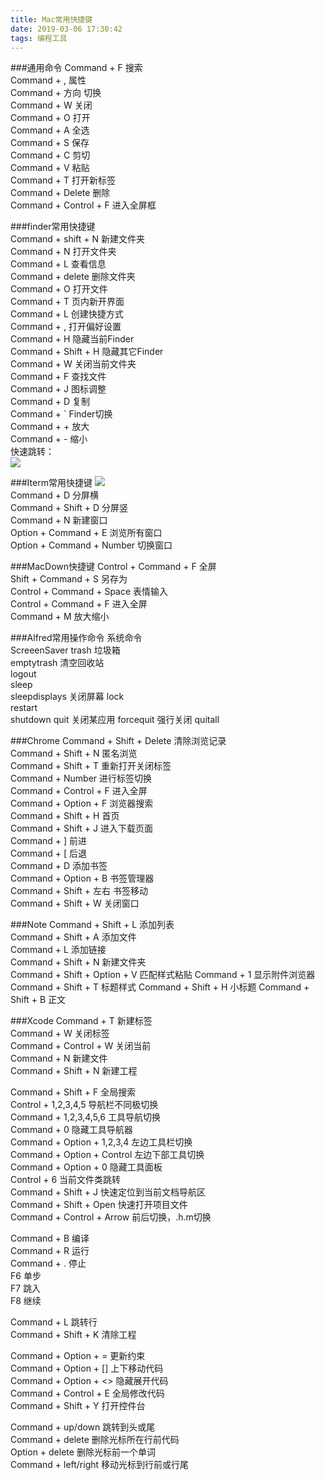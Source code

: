 ```yaml
---
title: Mac常用快捷键
date: 2019-03-06 17:30:42
tags: 编程工具
---
```


###通用命令
Command + F			搜索  
Command + ,			属性  
Command + 方向		切换  
Command + W			关闭  
Command + O			打开  
Command + A			全选  
Command + S			保存  
Command + C			剪切  
Command + V			粘贴    
Command + T			打开新标签  
Command + Delete		删除  
Command + Control + F	进入全屏框

###finder常用快捷键  
Command + shift + N	新建文件夹  
Command + N			打开文件夹  
Command + L			查看信息  
Command + delete		删除文件夹  
Command + O			打开文件  
Command + T			页内新开界面  
Command + L			创建快捷方式  
Command + ,			打开偏好设置  
Command + H			隐藏当前Finder  
Command + Shift + H	隐藏其它Finder  
Command + W			关闭当前文件夹  
Command + F			查找文件  
Command + J			图标调整  
Command + D			复制  
Command + `			Finder切换  
Command +	+			放大  
Command + -			缩小   
快速跳转：  
![](image/6.png)

###Iterm常用快捷键
![](image/7.png)  
Command + D			分屏横  
Command + Shift + D	分屏竖  
Command + N			新建窗口  
Option  + Command + E 浏览所有窗口  
Option + Command + Number  切换窗口


###MacDown快捷键
Control + Command + F	全屏  
Shift + Command + S		另存为  
Control + Command + Space 	表情输入  
Control + Command + F	进入全屏  
Command +	M				放大缩小  

###Alfred常用操作命令
系统命令  
ScreeenSaver
trash 						垃圾箱  
emptytrash 				清空回收站  
logout  
sleep  
sleepdisplays				关闭屏幕
lock  
restart  
shutdown
quit 						关闭某应用
forcequit 				强行关闭
quitall

###Chrome
Command + Shift + Delete 	清除浏览记录   
Command + Shift + N		  	匿名浏览  
Command + Shift + T			重新打开关闭标签  
Command + Number 			进行标签切换  
Command + Control + F		进入全屏  
Command + Option + F		浏览器搜索  
Command + Shift + H			首页  
Command + Shift + J			进入下载页面  
Command + ]					前进  
Command + [					后退  
Command + D					添加书签  
Command + Option + B		书签管理器  
Command + Shift + 左右		书签移动  
Command + Shift + W			关闭窗口  

###Note
Command + Shift + L			添加列表  
Command + Shift + A			添加文件  
Command + L					添加链接  
Command + Shift + N			新建文件夹  
Command + Shift + Option + V	匹配样式粘贴
Command + 1					显示附件浏览器
Command + Shift + T			标题样式
Command + Shift + H			小标题
Command + Shift + B			正文  

###Xcode 
Command + T					新建标签  
Command + W					关闭标签  
Command + Control + W			关闭当前  
Command + N					新建文件  
Command + Shift + N			新建工程  

Command + Shift + F			全局搜索  
Control + 1,2,3,4,5				导航栏不同极切换  
Command + 1,2,3,4,5,6			工具导航切换  
Command + 0					隐藏工具导航器  
Command + Option + 1,2,3,4		左边工具栏切换  
Command + Option + Control		左边下部工具切换  
Command + Option + 0			隐藏工具面板  
Control	 + 6					当前文件类跳转  
Command + Shift + J			快速定位到当前文档导航区  
Command + Shift + Open		快速打开项目文件  
Command + Control + Arrow		前后切换，.h.m切换  

Command + B					编译  
Command + R					运行  
Command + .					停止  
F6							单步  
F7							跳入  
F8							继续  

Command + L					跳转行  
Command + Shift + K			清除工程  

Command + Option + =			更新约束  
Command + Option + []			上下移动代码  
Command + Option + <>		隐藏展开代码  
Command + Control + E			全局修改代码	
Command + Shift + Y			打开控件台  

Command + up/down			跳转到头或尾  
Command + delete				删除光标所在行前代码  
Option	 + delete				删除光标前一个单词  
Command + left/right			移动光标到行前或行尾  
